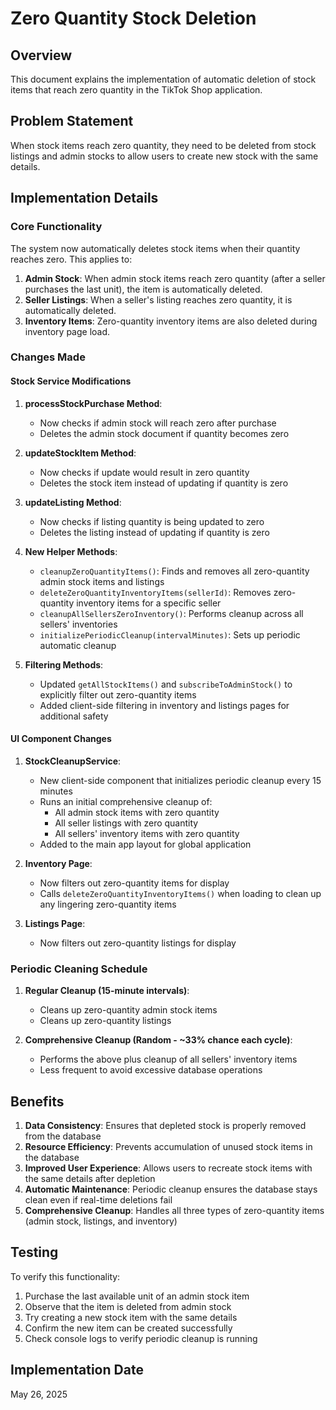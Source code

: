 # Zero Quantity Stock Deletion

## Overview

This document explains the implementation of automatic deletion of stock items that reach zero quantity in the TikTok Shop application.

## Problem Statement

When stock items reach zero quantity, they need to be deleted from stock listings and admin stocks to allow users to create new stock with the same details.

## Implementation Details

### Core Functionality

The system now automatically deletes stock items when their quantity reaches zero. This applies to:

1. **Admin Stock**: When admin stock items reach zero quantity (after a seller purchases the last unit), the item is automatically deleted.
2. **Seller Listings**: When a seller's listing reaches zero quantity, it is automatically deleted.
3. **Inventory Items**: Zero-quantity inventory items are also deleted during inventory page load.

### Changes Made

#### Stock Service Modifications

1. **processStockPurchase Method**:

   - Now checks if admin stock will reach zero after purchase
   - Deletes the admin stock document if quantity becomes zero

2. **updateStockItem Method**:

   - Now checks if update would result in zero quantity
   - Deletes the stock item instead of updating if quantity is zero

3. **updateListing Method**:

   - Now checks if listing quantity is being updated to zero
   - Deletes the listing instead of updating if quantity is zero

4. **New Helper Methods**:

   - `cleanupZeroQuantityItems()`: Finds and removes all zero-quantity admin stock items and listings
   - `deleteZeroQuantityInventoryItems(sellerId)`: Removes zero-quantity inventory items for a specific seller
   - `cleanupAllSellersZeroInventory()`: Performs cleanup across all sellers' inventories
   - `initializePeriodicCleanup(intervalMinutes)`: Sets up periodic automatic cleanup

5. **Filtering Methods**:
   - Updated `getAllStockItems()` and `subscribeToAdminStock()` to explicitly filter out zero-quantity items
   - Added client-side filtering in inventory and listings pages for additional safety

#### UI Component Changes

1. **StockCleanupService**:

   - New client-side component that initializes periodic cleanup every 15 minutes
   - Runs an initial comprehensive cleanup of:
     - All admin stock items with zero quantity
     - All seller listings with zero quantity
     - All sellers' inventory items with zero quantity
   - Added to the main app layout for global application

2. **Inventory Page**:

   - Now filters out zero-quantity items for display
   - Calls `deleteZeroQuantityInventoryItems()` when loading to clean up any lingering zero-quantity items

3. **Listings Page**:
   - Now filters out zero-quantity listings for display

### Periodic Cleaning Schedule

1. **Regular Cleanup (15-minute intervals)**:

   - Cleans up zero-quantity admin stock items
   - Cleans up zero-quantity listings

2. **Comprehensive Cleanup (Random - ~33% chance each cycle)**:
   - Performs the above plus cleanup of all sellers' inventory items
   - Less frequent to avoid excessive database operations

## Benefits

1. **Data Consistency**: Ensures that depleted stock is properly removed from the database
2. **Resource Efficiency**: Prevents accumulation of unused stock items in the database
3. **Improved User Experience**: Allows users to recreate stock items with the same details after depletion
4. **Automatic Maintenance**: Periodic cleanup ensures the database stays clean even if real-time deletions fail
5. **Comprehensive Cleanup**: Handles all three types of zero-quantity items (admin stock, listings, and inventory)

## Testing

To verify this functionality:

1. Purchase the last available unit of an admin stock item
2. Observe that the item is deleted from admin stock
3. Try creating a new stock item with the same details
4. Confirm the new item can be created successfully
5. Check console logs to verify periodic cleanup is running

## Implementation Date

May 26, 2025
